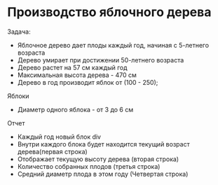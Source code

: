 # Производство яблочного дерева

Задача:
- Яблочное дерево дает плоды каждый год, начиная с 5-летнего возраста
- Дерево умирает при достижении 50-летнего возраста
- Дерево растет на 57 см каждый год
- Максимальная высота дерева - 470 см
- Дерево в год производит яблок от (100 - 250);

Яблоки 
- Диаметр одного яблока - от 3 до 6 см

Отчет 
- Каждый год новый блок div
- Внутри каждого блока будет находится текущий возраст дерева(первая строка)
- Отображает текущую высоту дерева (вторая строка)
- Количество собранных плодов (третья строка)
- Средний диаметр плода в этом году (Четвертая строка)

